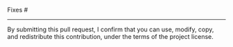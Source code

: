 Fixes #

---
By submitting this pull request, I confirm that you can use, modify, copy, and redistribute this contribution, under the terms of the project license.
